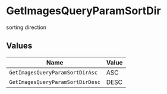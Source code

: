 # GetImagesQueryParamSortDir

sorting direction


## Values

| Name                             | Value                            |
| -------------------------------- | -------------------------------- |
| `GetImagesQueryParamSortDirAsc`  | ASC                              |
| `GetImagesQueryParamSortDirDesc` | DESC                             |